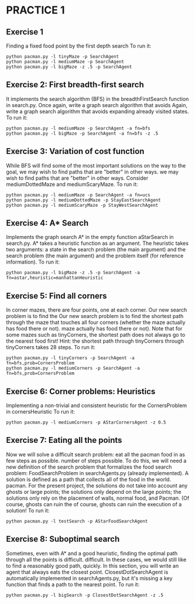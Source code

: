 # PRACTICE 1

## Exercise 1
Finding a fixed food point by the first depth search
To run it:
``` 
python pacman.py -l tinyMaze -p SearchAgent
python pacman.py -l mediumMaze -p SearchAgent
python pacman.py -l bigMaze -z .5 -p SearchAgent
```

## Exercise 2: First breadth-first search
It implements the search algorithm (BFS) in the breadthFirstSearch function in search.py. Once again, write a graph search algorithm that avoids
Again, write a graph search algorithm that avoids expanding already visited states.
To run it: 
```
python pacman.py -l mediumMaze -p SearchAgent -a fn=bfs
python pacman.py -l bigMaze -p SearchAgent -a fn=bfs -z .5
```

## Exercise 3: Variation of cost function
While BFS will find some of the most important solutions on the way to the goal, we may wish to find paths that are "better" in other ways.
we may wish to find paths that are "better" in other ways. Consider mediumDottedMaze
and mediumScaryMaze.
To run it:
```
python pacman.py -l mediumMaze -p SearchAgent -a fn=ucs
python pacman.py -l mediumDottedMaze -p StayEastSearchAgent
python pacman.py -l mediumScaryMaze -p StayWestSearchAgent
```

## Exercise 4: A* Search
Implements the graph search A* in the empty function aStarSearch in search.py. A* takes a
heuristic function as an argument. The heuristic takes two arguments: a state in the search problem (the main argument) and the
search problem (the main argument) and the problem itself (for reference information).
To run it: 
```
python pacman.py -l bigMaze -z .5 -p SearchAgent -a fn=astar,heuristic=manhattanHeuristic
```

## Exercise 5: Find all corners
In corner mazes, there are four points, one at each corner. Our new search problem is to find the
Our new search problem is to find the shortest path through the maze that touches all four corners (whether the maze actually has food there or not).
maze actually has food there or not). Note that for some mazes such as
tinyCorners, the shortest path does not always go to the nearest food first! Hint: the shortest path through tinyCorners
through tinyCorners takes 28 steps.
To run it:
``` 
python pacman.py -l tinyCorners -p SearchAgent -a fn=bfs,prob=CornersProblem
python pacman.py -l mediumCorners -p SearchAgent -a fn=bfs,prob=CornersProblem
```

## Exercise 6:  Corner problems: Heuristics
Implementing a non-trivial and consistent heuristic for the CornersProblem in cornersHeuristic
To run it:
``` 
python pacman.py -l mediumCorners -p AStarCornersAgent -z 0.5
``` 

## Exercise 7: Eating all the points
Now we will solve a difficult search problem: eat all the pacman food in as few steps as possible.
number of steps possible. To do this, we will need a new definition of the search problem that
formalizes the food search problem: FoodSearchProblem in searchAgents.py (already
implemented). A solution is defined as a path that collects all of the food in the world.
pacman. For the present project, the solutions do not take into account any ghosts or large points; the solutions only depend on the
large points; the solutions only rely on the placement of walls, normal food, and Pacman. (Of course, ghosts can ruin the
of course, ghosts can ruin the execution of a solution!
To run it:
``` 
python pacman.py -l testSearch -p AStarFoodSearchAgent
``` 

## Exercise 8: Suboptimal search
Sometimes, even with A* and a good heuristic, finding the optimal path through all the points is difficult.
difficult. In these cases, we would still like to find a reasonably good path, quickly.
In this section, you will write an agent that always eats the closest point. ClosestDotSearchAgent
is automatically implemented in searchAgents.py, but it's missing a key function that finds
a path to the nearest point.
To run it:
``` 
python pacman.py -l bigSearch -p ClosestDotSearchAgent -z .5
``` 



